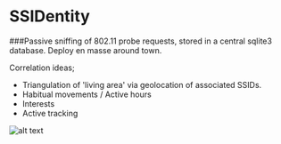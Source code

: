 # SSIDentity
###Passive sniffing of 802.11 probe requests, stored in a central sqlite3 database.
Deploy en masse around town.
 
Correlation ideas;
   - Triangulation of 'living area' via geolocation of associated SSIDs.
   - Habitual movements / Active hours
   - Interests
   - Active tracking

![alt text](https://s31.postimg.org/w4z7gfzzv/Selection_132.png;)
